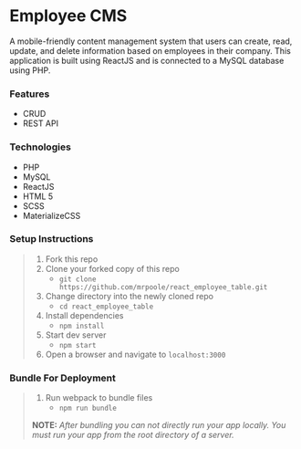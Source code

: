 # Employee CMS

A mobile-friendly content management system that users can create, read, update, and delete information based on employees in their company. This application is built using ReactJS and is connected to a MySQL database using PHP.

### Features
* CRUD
* REST API

### Technologies
* PHP
* MySQL
* ReactJS
* HTML 5
* SCSS
* MaterializeCSS

### Setup Instructions

> 1. Fork this repo
> 1. Clone your forked copy of this repo
>    - `git clone https://github.com/mrpoole/react_employee_table.git`
> 1. Change directory into the newly cloned repo
>    - `cd react_employee_table`
> 1. Install dependencies 
>    - `npm install`
> 1. Start dev server
>    - `npm start`
> 1. Open a browser and navigate to `localhost:3000`

### Bundle For Deployment

> 1. Run webpack to bundle files
>    - `npm run bundle`
> 
> **NOTE:** *After bundling you can not directly run your app locally. You must run your app from the root directory of a server.*
